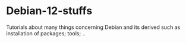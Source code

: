 # Debian-12-stuffs
Tutorials about many things concerning Debian and its derived such as installation of packages; tools; ..
